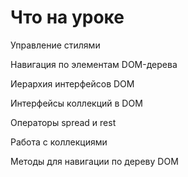 # Что на уроке

Управление стилями

Навигация по элементам DOM-дерева

Иерархия интерфейсов DOM

Интерфейсы коллекций в DOM

Операторы spread и rest

Работа с коллекциями

Методы для навигации по дереву DOM
